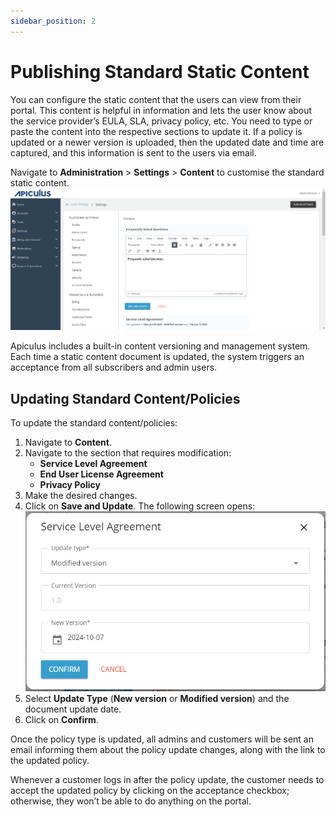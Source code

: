 ```yaml
---
sidebar_position: 2
---
```

# Publishing Standard Static Content

You can configure the static content that the users can view from their portal. This content is helpful in information and lets the user know about the service provider’s EULA, SLA, privacy policy, etc. You need to type or paste the content into the respective sections to update it. If a policy is updated or a newer version is uploaded, then the updated date and time are captured, and this information is sent to the users via email.

Navigate to **Administration** > **Settings** > **Content** to customise the standard static content.
![Publishing](img/Publishing1.png)

Apiculus includes a built-in content versioning and management system. Each time a static content document is updated, the system triggers an acceptance from all subscribers and admin users.
## Updating Standard Content/Policies

To update the standard content/policies:

1. Navigate to **Content**.
2. Navigate to the section that requires modification:
	- **Service Level Agreement** 
	- **End User License Agreement**
	- **Privacy Policy**  
3. Make the desired changes.
4. Click on **Save and Update**. The following screen opens:   ![Publishing](img/Publishing2.png)
4. Select **Update Type** (**New version** or **Modified version**) and the document update date.
5. Click on **Confirm**. 

Once the policy type is updated, all admins and customers will be sent an email informing them about the policy update changes, along with the link to the updated policy.

Whenever a customer logs in after the policy update, the customer needs to accept the updated policy by clicking on the acceptance checkbox; otherwise, they won’t be able to do anything on the portal.




